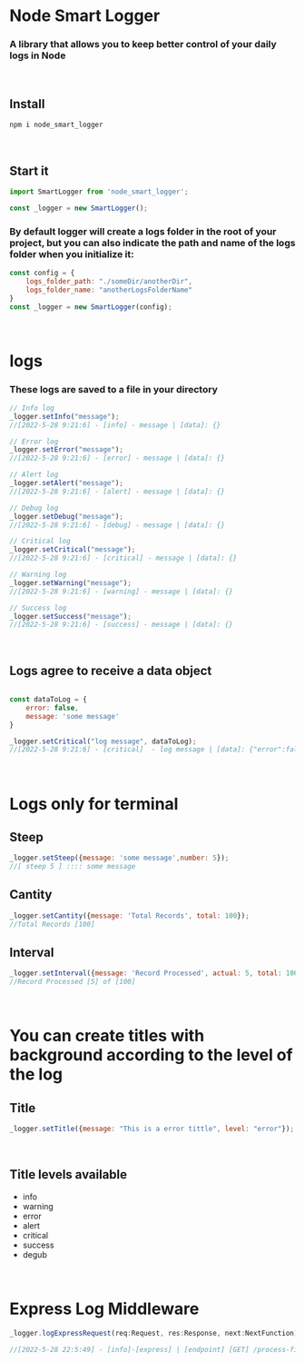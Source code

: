 # Node Smart Logger #

### A library that allows you to keep better control of your daily logs in Node
<br/>

## Install
```cmd
npm i node_smart_logger
```
<br/>

## Start it
```javascript
import SmartLogger from 'node_smart_logger';

const _logger = new SmartLogger();

```
### By default logger will create a logs folder in the root of your project, but you can also indicate the path and name of the logs folder when you initialize it:

```javascript
const config = {
    logs_folder_path: "./someDir/anotherDir",
    logs_folder_name: "anotherLogsFolderName"
}
const _logger = new SmartLogger(config);
```

<br/>

# logs

### These logs are saved to a file in your directory

```javascript
// Info log
_logger.setInfo("message");
//[2022-5-28 9:21:6] - [info] - message | [data]: {}

// Error log
_logger.setError("message");
//[2022-5-28 9:21:6] - [error] - message | [data]: {}

// Alert log
_logger.setAlert("message");
//[2022-5-28 9:21:6] - [alert] - message | [data]: {}

// Debug log
_logger.setDebug("message");
//[2022-5-28 9:21:6] - [debug] - message | [data]: {}

// Critical log
_logger.setCritical("message");
//[2022-5-28 9:21:6] - [critical] - message | [data]: {}

// Warning log
_logger.setWarning("message");
//[2022-5-28 9:21:6] - [warning] - message | [data]: {}

// Success log
_logger.setSuccess("message");
//[2022-5-28 9:21:6] - [success] - message | [data]: {}

```
<br/>

## Logs agree to receive a data object
```javascript

const dataToLog = {
    error: false,
    message: 'some message'
}

_logger.setCritical("log message", dataToLog);
//[2022-5-28 9:21:6] - [critical]  - log message | [data]: {"error":false,"message":"some message"}

```

<br/>

# Logs only for terminal

## Steep
```javascript
_logger.setSteep({message: 'some message',number: 5});
//[ steep 5 ] :::: some message
```


## Cantity
```javascript
_logger.setCantity({message: 'Total Records', total: 100});
//Total Records [100]
```


## Interval
```javascript
_logger.setInterval({message: 'Record Processed', actual: 5, total: 100});
//Record Processed [5] of [100]
```

<br/>

# You can create titles with background according to the level of the log

## Title
```javascript
_logger.setTitle({message: "This is a error tittle", level: "error"});

```

<br/>

## Title levels available
<ul>
    <li>info</li>
    <li>warning</li>
    <li>error</li>
    <li>alert</li>
    <li>critical</li>
    <li>success</li>
    <li>degub</li>
</ul>

<br/>

# Express Log Middleware
```javascript
_logger.logExpressRequest(req:Request, res:Response, next:NextFunction);

//[2022-5-28 22:5:49] - [info]-[express] | [endpoint] [GET] /process-file/icbc_test |  [headers] {"content-type":"application/json","host":"localhost:3000"} | [params] {"param1":"value1"} | [body] {}
```
